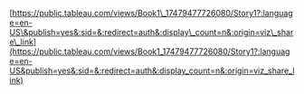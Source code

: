 [https://public.tableau.com/views/Book1\_17479477726080/Story1?:language=en-US\&publish=yes&:sid=&:redirect=auth&:display\_count=n&:origin=viz\_share\_link](https://public.tableau.com/views/Book1_17479477726080/Story1?:language=en-US&publish=yes&:sid=&:redirect=auth&:display_count=n&:origin=viz_share_link) 
